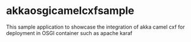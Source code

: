 akkaosgicamelcxfsample
======================

This sample application to showcase the integration of akka camel cxf for deployment in OSGI container such as apache karaf
